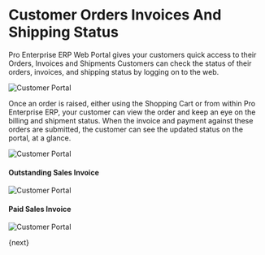 <!-- add-breadcrumbs -->
# Customer Orders Invoices And Shipping Status

Pro Enterprise ERP Web Portal gives your customers quick access to their Orders, Invoices and Shipments Customers can check the status of their orders, invoices, and shipping status by logging on to the web.

<img class="screenshot" alt="Customer Portal" src="/docs/assets/img/website/portal-menu.png">

Once an order is raised, either using the Shopping Cart or from within Pro Enterprise ERP, your customer can view the order and keep an eye on the billing and shipment status. When the invoice and payment against these orders are submitted, the customer can see the updated status on the portal, at a glance.

<img class="screenshot" alt="Customer Portal" src="/docs/assets/img/website/website-login.png">

#### Outstanding Sales Invoice

<img class="screenshot" alt="Customer Portal" src="/docs/assets/img/website/invoice-unpaid.png">

#### Paid Sales Invoice

<img class="screenshot" alt="Customer Portal" src="/docs/assets/img/website/invoice-paid.png">

{next}